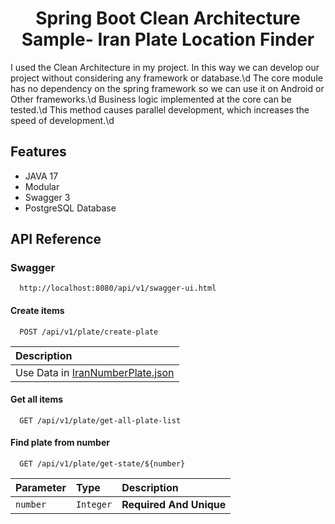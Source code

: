 <h1 align="center">Spring Boot Clean Architecture Sample- Iran Plate Location Finder</h1>

<p align="left"> 
I used the Clean Architecture in my project. In this way we can develop our project without considering any framework or database.\d
The core module has no dependency on the spring framework so we can use it on Android or Other frameworks.\d
Business logic implemented at the core can be tested.\d
This method causes parallel development, which increases the speed of development.\d
  </p>

## Features

- JAVA 17
- Modular
- Swagger 3
- PostgreSQL Database

## API Reference

### Swagger

```http
  http://localhost:8080/api/v1/swagger-ui.html
```

#### Create items

```http
  POST /api/v1/plate/create-plate
```

| Description                       |
| :-------------------------------- |
| Use Data in [IranNumberPlate.json](https://github.com/sudoitir/IranVehicleNumberPlateLocationFinder/blob/master/IranNumberPlate.json)          |




#### Get all items

```http
  GET /api/v1/plate/get-all-plate-list
```

#### Find plate from number

```http
  GET /api/v1/plate/get-state/${number}
```

| Parameter | Type     | Description                       |
| :-------- | :------- | :-------------------------------- |
| `number`  | `Integer`| **Required And Unique**           |
